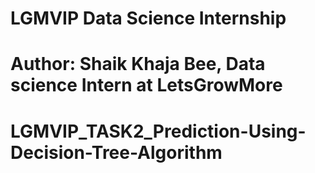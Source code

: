 # LGMVIP Data Science Internship
# Author: Shaik Khaja Bee, Data science Intern at LetsGrowMore
# LGMVIP_TASK2_Prediction-Using-Decision-Tree-Algorithm
